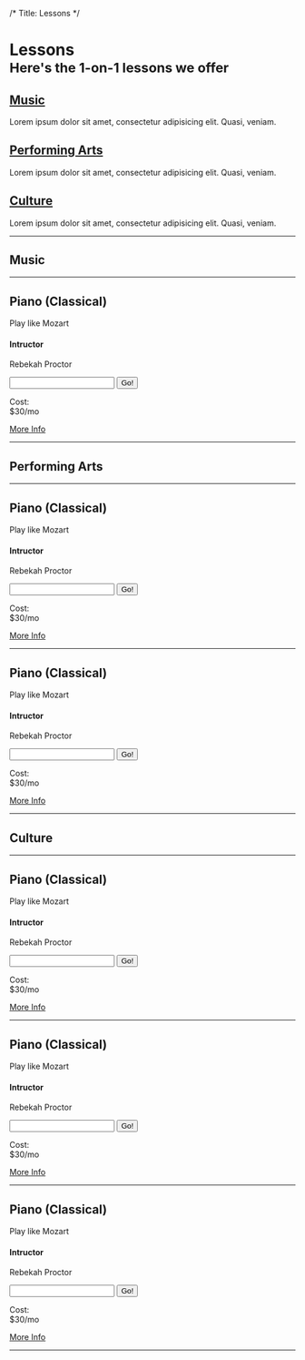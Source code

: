 /*
Title: Lessons
*/


<div class="container">
	<div class="page-header">
		<h1>Lessons <br><small>Here's the 1-on-1 lessons we offer</small></h1>
	</div>	
</div>

<div class="container">
	<div data-spy="affix" data-offset-top="200">
		<div class="stuff">
			<div class="row">
				<div class="col-md-12">
					<div class="row">
						<div class="col-md-4 music">
							<h2><a href="#music">Music</a></h2>
							<p class="lead">Lorem ipsum dolor sit amet, consectetur adipisicing elit. Quasi, veniam.</p>
						</div>
						<div class="col-md-4 performing-arts">
							<h2><a href="#performing-arts">Performing Arts</a></h2>
							<p class="lead">Lorem ipsum dolor sit amet, consectetur adipisicing elit. Quasi, veniam.</p>
						</div>
						<div class="col-md-4 culture">
							<h2><a href="#culture">Culture</a></h2>
							<p class="lead">Lorem ipsum dolor sit amet, consectetur adipisicing elit. Quasi, veniam.</p>
						</div>
					</div>
				</div>
			</div>
			<hr>
		</div>
	</div>
</div>

<div class="container" id="music">
	<div class="row">
		<div class="col-xs-12">
			<h2>Music</h2>
		</div>
	</div>
	<hr>
</div>

<div class="container">
	<div class="row music">
		<div class="col-md-10 col-md-offset-1">
			<div class="row">
				<div class="class-headline">
					<h2>Piano (Classical)</h2>
				</div>
			</div>
			<div class="row">
				<div class="class">
					<div class="col-md-6 class-title">
						<p class="lead">Play like Mozart</p>
					</div>
					<div class="col-md-3 status">
						<div class="date-range">
							<h4>Intructor</h4>
							<p>Rebekah Proctor</p>
						</div>
						<div class="input-group hidden">
							<input type="text" class="form-control">
							<span class="input-group-btn">
								<button class="btn btn-default" type="button">Go!</button>
							</span>
						</div><!-- /input-group -->
					</div>
					<div class="col-md-2 price">
						<p class="lead">Cost: <br> $30/mo</p>
					</div>
					<div class="col-md-1 class-more-info">
						<a href="lessons/lesson" class="btn-block"><span class="glyphicon glyphicon-chevron-right"></span> More Info</a>
					</div>
					<div class="clearfix"></div>
				</div>
			</div>
		</div>
	</div>
	<hr>
</div>

<div class="container" id="performing-arts">
	<div class="row">
		<div class="col-xs-12">
			<h2>Performing Arts</h2>
		</div>
	</div>
	<hr>
</div>

<div class="container">
	<div class="row performing-arts">
		<div class="col-md-10 col-md-offset-1">
			<div class="row">
				<div class="class-headline">
					<h2>Piano (Classical)</h2>
				</div>
			</div>
			<div class="row">
				<div class="class">
					<div class="col-md-6 class-title">
						<p class="lead">Play like Mozart</p>
					</div>
					<div class="col-md-3 status">
						<div class="date-range">
							<h4>Intructor</h4>
							<p>Rebekah Proctor</p>
						</div>
						<div class="input-group hidden">
							<input type="text" class="form-control">
							<span class="input-group-btn">
								<button class="btn btn-default" type="button">Go!</button>
							</span>
						</div><!-- /input-group -->
					</div>
					<div class="col-md-2 price">
						<p class="lead">Cost: <br> $30/mo</p>
					</div>
					<div class="col-md-1 class-more-info">
						<a href="lessons/lesson" class="btn-block"><span class="glyphicon glyphicon-chevron-right"></span> More Info</a>
					</div>
					<div class="clearfix"></div>
				</div>
			</div>
		</div>
	</div>
	<hr>
</div>

<div class="container">
	<div class="row performing-arts">
		<div class="col-md-10 col-md-offset-1">
			<div class="row">
				<div class="class-headline">
					<h2>Piano (Classical)</h2>
				</div>
			</div>
			<div class="row">
				<div class="class">
					<div class="col-md-6 class-title">
						<p class="lead">Play like Mozart</p>
					</div>
					<div class="col-md-3 status">
						<div class="date-range">
							<h4>Intructor</h4>
							<p>Rebekah Proctor</p>
						</div>
						<div class="input-group hidden">
							<input type="text" class="form-control">
							<span class="input-group-btn">
								<button class="btn btn-default" type="button">Go!</button>
							</span>
						</div><!-- /input-group -->
					</div>
					<div class="col-md-2 price">
						<p class="lead">Cost: <br> $30/mo</p>
					</div>
					<div class="col-md-1 class-more-info">
						<a href="lessons/lesson" class="btn-block"><span class="glyphicon glyphicon-chevron-right"></span> More Info</a>
					</div>
					<div class="clearfix"></div>
				</div>
			</div>
		</div>
	</div>
	<hr>
</div>

<div class="container" id="culture">
	<div class="row">
		<div class="col-xs-12">
			<h2>Culture</h2>
		</div>
	</div>
	<hr>
</div>

<div class="container">
	<div class="row culture">
		<div class="col-md-10 col-md-offset-1">
			<div class="row">
				<div class="class-headline">
					<h2>Piano (Classical)</h2>
				</div>
			</div>
			<div class="row">
				<div class="class">
					<div class="col-md-6 class-title">
						<p class="lead">Play like Mozart</p>
					</div>
					<div class="col-md-3 status">
						<div class="date-range">
							<h4>Intructor</h4>
							<p>Rebekah Proctor</p>
						</div>
						<div class="input-group hidden">
							<input type="text" class="form-control">
							<span class="input-group-btn">
								<button class="btn btn-default" type="button">Go!</button>
							</span>
						</div><!-- /input-group -->
					</div>
					<div class="col-md-2 price">
						<p class="lead">Cost: <br> $30/mo</p>
					</div>
					<div class="col-md-1 class-more-info">
						<a href="lessons/lesson" class="btn-block"><span class="glyphicon glyphicon-chevron-right"></span> More Info</a>
					</div>
					<div class="clearfix"></div>
				</div>
			</div>
		</div>
	</div>
	<hr>
</div>

<div class="container">
	<div class="row culture">
		<div class="col-md-10 col-md-offset-1">
			<div class="row">
				<div class="class-headline">
					<h2>Piano (Classical)</h2>
				</div>
			</div>
			<div class="row">
				<div class="class">
					<div class="col-md-6 class-title">
						<p class="lead">Play like Mozart</p>
					</div>
					<div class="col-md-3 status">
						<div class="date-range">
							<h4>Intructor</h4>
							<p>Rebekah Proctor</p>
						</div>
						<div class="input-group hidden">
							<input type="text" class="form-control">
							<span class="input-group-btn">
								<button class="btn btn-default" type="button">Go!</button>
							</span>
						</div><!-- /input-group -->
					</div>
					<div class="col-md-2 price">
						<p class="lead">Cost: <br> $30/mo</p>
					</div>
					<div class="col-md-1 class-more-info">
						<a href="lessons/lesson" class="btn-block"><span class="glyphicon glyphicon-chevron-right"></span> More Info</a>
					</div>
					<div class="clearfix"></div>
				</div>
			</div>
		</div>
	</div>
	<hr>
</div>

<div class="container">
	<div class="row culture">
		<div class="col-md-10 col-md-offset-1">
			<div class="row">
				<div class="class-headline">
					<h2>Piano (Classical)</h2>
				</div>
			</div>
			<div class="row">
				<div class="class">
					<div class="col-md-6 class-title">
						<p class="lead">Play like Mozart</p>
					</div>
					<div class="col-md-3 status">
						<div class="date-range">
							<h4>Intructor</h4>
							<p>Rebekah Proctor</p>
						</div>
						<div class="input-group hidden">
							<input type="text" class="form-control">
							<span class="input-group-btn">
								<button class="btn btn-default" type="button">Go!</button>
							</span>
						</div><!-- /input-group -->
					</div>
					<div class="col-md-2 price">
						<p class="lead">Cost: <br> $30/mo</p>
					</div>
					<div class="col-md-1 class-more-info">
						<a href="lessons/lesson" class="btn-block"><span class="glyphicon glyphicon-chevron-right"></span> More Info</a>
					</div>
					<div class="clearfix"></div>
				</div>
			</div>
		</div>
	</div>
	<hr>
</div>